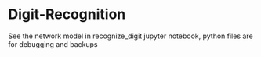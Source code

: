 # Digit-Recognition

See the network model in recognize_digit jupyter notebook, python files are for debugging and backups
